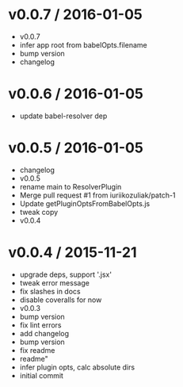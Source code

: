 
v0.0.7 / 2016-01-05
===================

  * v0.0.7
  * infer app root from babelOpts.filename
  * bump version
  * changelog

v0.0.6 / 2016-01-05
===================

  * update babel-resolver dep

v0.0.5 / 2016-01-05
===================

  * changelog
  * v0.0.5
  * rename main to ResolverPlugin
  * Merge pull request #1 from iuriikozuliak/patch-1
  * Update getPluginOptsFromBabelOpts.js
  * tweak copy
  * v0.0.4

v0.0.4 / 2015-11-21
===================

  * upgrade deps, support '.jsx'
  * tweak error message
  * fix slashes in docs
  * disable coveralls for now
  * v0.0.3
  * bump version
  * fix lint errors
  * add changelog
  * bump version
  * fix readme
  * readme"
  * infer plugin opts, calc absolute dirs
  * initial commit
